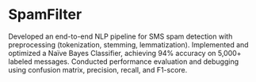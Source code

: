 # SpamFilter
Developed an end-to-end NLP pipeline for SMS spam detection with preprocessing (tokenization, stemming, lemmatization).  Implemented and optimized a Naïve Bayes Classifier, achieving 94% accuracy on 5,000+ labeled messages.  Conducted performance evaluation and debugging using confusion matrix, precision, recall, and F1-score.
